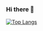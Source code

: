 ### Hi there 👋

[![Top Langs](https://github-readme-stats.vercel.app/api/top-langs/?username=s1hon&layout=compact&theme=merko)](https://github.com/anuraghazra/github-readme-stats)

<!--
**s1hon/s1hon** is a ✨ _special_ ✨ repository because its `README.md` (this file) appears on your GitHub profile.

Here are some ideas to get you started:

- 🔭 I’m currently working on ...
- 🌱 I’m currently learning ...
- 👯 I’m looking to collaborate on ...
- 🤔 I’m looking for help with ...
- 💬 Ask me about ...
- 📫 How to reach me: ...
- 😄 Pronouns: ...
- ⚡ Fun fact: ...
-->
